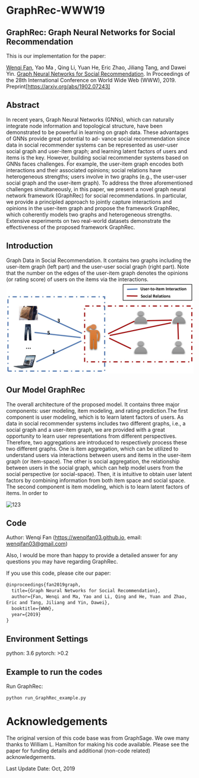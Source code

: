 # GraphRec-WWW19

## GraphRec: Graph Neural Networks for Social Recommendation

This is our implementation for the paper:

[Wenqi Fan](https://wenqifan03.github.io), Yao Ma , Qing Li, Yuan He, Eric Zhao, Jiliang Tang, and Dawei Yin. [Graph Neural Networks for Social Recommendation](https://arxiv.org/pdf/1902.07243.pdf). 
In Proceedings of the 28th International Conference on World Wide Web (WWW), 2019. 
Preprint[https://arxiv.org/abs/1902.07243]


## Abstract
In recent years, Graph Neural Networks (GNNs), which can naturally integrate node information and topological structure, have been demonstrated to be powerful in learning on graph data. These advantages of GNNs provide great potential to ad- vance social recommendation since data in social recommender systems can be represented as user-user social graph and user-item graph; and learning latent factors of users and items is the key. However, building social recommender systems based on GNNs faces challenges. For example, the user-item graph encodes both interactions and their associated opinions; social relations have heterogeneous strengths; users involve in two graphs (e.g., the user-user social graph and the user-item graph). To address the three aforementioned challenges simultaneously, in this paper, we present a novel graph neural network framework (GraphRec) for social recommendations. In particular, we provide a principled approach to jointly capture interactions and opinions in the user-item graph and propose the framework GraphRec, which coherently models two graphs and heterogeneous strengths. Extensive experiments on two real-world datasets demonstrate the effectiveness of the proposed framework GraphRec.



## Introduction
 Graph Data in Social Recommendation. It contains two graphs including the user-item graph (left part) and the user-user social graph (right part). Note that the number on the edges of the user-item graph denotes the opinions (or rating score) of users on the items via the interactions.
![ 123](intro.png "Social Recommendations")


## Our Model GraphRec
The overall architecture of the proposed model. It contains three major components: user modeling, item modeling, and rating prediction.The first component is user modeling, which is to learn latent factors of users. As data in social recommender systems includes two different graphs, i.e., a social graph and a user-item graph, we are provided with a great opportunity to learn user representations from different perspectives. Therefore, two aggregations are introduced to respectively process these two different graphs. One is item aggregation, which can be utilized to understand users via interactions between users and items in the user-item graph (or item-space). The other is social aggregation, the relationship between users in the social graph, which can help model users from the social perspective (or social-space). Then, it is intuitive to obtain user latent factors by combining information from both item space and social space. The second component is item modeling, which is to learn latent factors of items. In order to

![ 123](GraphRec.png "GraphRec")


## Code

Author: Wenqi Fan (https://wenqifan03.github.io, email: wenqifan03@gmail.com) 

Also, I would be more than happy to provide a detailed answer for any questions you may have regarding GraphRec.

If you use this code, please cite our paper:
```
@inproceedings{fan2019graph,
  title={Graph Neural Networks for Social Recommendation},
  author={Fan, Wenqi and Ma, Yao and Li, Qing and He, Yuan and Zhao, Eric and Tang, Jiliang and Yin, Dawei},
  booktitle={WWW},
  year={2019}
}
```

## Environment Settings
python: 3.6
pytorch: >0.2

## Example to run the codes

Run GraphRec:
```
python run_GraphRec_example.py
```

# Acknowledgements
The original version of this code base was from GraphSage. We owe many thanks to William L. Hamilton for making his code available. 
Please see the paper for funding details and additional (non-code related) acknowledgements.

Last Update Date: Oct, 2019
